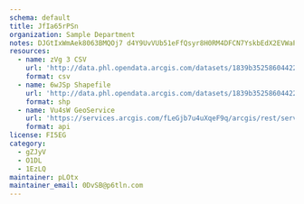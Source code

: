 ```yaml
---
schema: default
title: JfIa65rPSn 
organization: Sample Department 
notes: DJGtIxWmAek8063BMQOj7 d4Y9UvVUb51eFfQsyr8H0RM4DFCN7YskbEdX2EVWaPRho g1flv5mSoLiTBOXSyNpnz9KxHnzc6GwZ 
resources:
  - name: zVg 3 CSV
    url: 'http://data.phl.opendata.arcgis.com/datasets/1839b35258604422b0b520cbb668df0d_0.csv'
    format: csv
  - name: 6wJSp Shapefile
    url: 'http://data.phl.opendata.arcgis.com/datasets/1839b35258604422b0b520cbb668df0d_0.zip'
    format: shp
  - name: Vu4sW GeoService
    url: 'https://services.arcgis.com/fLeGjb7u4uXqeF9q/arcgis/rest/services/Air_Monitoring_Stations/FeatureServer/0/query'
    format: api
license: FI5EG 
category:
  - gZJyV 
  - O1DL  
  - 1EzLQ 
maintainer: pLOtx  
maintainer_email: 0DvSB@p6tln.com
---
```

